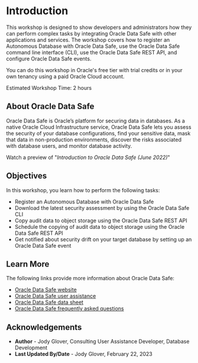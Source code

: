 # Introduction

This workshop is designed to show developers and administrators how they can perform complex tasks by integrating Oracle Data Safe with other applications and services. The workshop covers how to register an Autonomous Database with Oracle Data Safe, use the Oracle Data Safe command line interface (CLI), use the Oracle Data Safe REST API, and configure Oracle Data Safe events.

You can do this workshop in Oracle's free tier with trial credits or in your own tenancy using a paid Oracle Cloud account.

Estimated Workshop Time: 2 hours

## About Oracle Data Safe

Oracle Data Safe is Oracle’s platform for securing data in databases. As a native Oracle Cloud Infrastructure service, Oracle Data Safe lets you assess the security of your database configurations, find your sensitive data, mask that data in non-production environments, discover the risks associated with database users, and monitor database activity.

Watch a preview of "*Introduction to Oracle Data Safe (June 2022)*" [](youtube:UUc26bpdFnc)

## Objectives

In this workshop, you learn how to perform the following tasks:

- Register an Autonomous Database with Oracle Data Safe
- Download the latest security assessment by using the Oracle Data Safe CLI
- Copy audit data to object storage using the Oracle Data Safe REST API
- Schedule the copying of audit data to object storage using the Oracle Data Safe REST API
- Get notified about security drift on your target database by setting up an Oracle Data Safe event

## Learn More

The following links provide more information about Oracle Data Safe:

- [Oracle Data Safe website](https://www.oracle.com/database/technologies/security/data-safe.html)
- [Oracle Data Safe user assistance](https://docs.oracle.com/en/cloud/paas/data-safe/index.html)
- [Oracle Data Safe data sheet](https://www.oracle.com/a/tech/docs/dbsec/data-safe/ds-security-data-safe.pdf)
- [Oracle Data Safe frequently asked questions](https://www.oracle.com/a/tech/docs/dbsec/data-safe/faq-security-data-safe.pdf)

## Acknowledgements

* **Author** - Jody Glover, Consulting User Assistance Developer, Database Development
* **Last Updated By/Date** - Jody Glover, February 22, 2023
